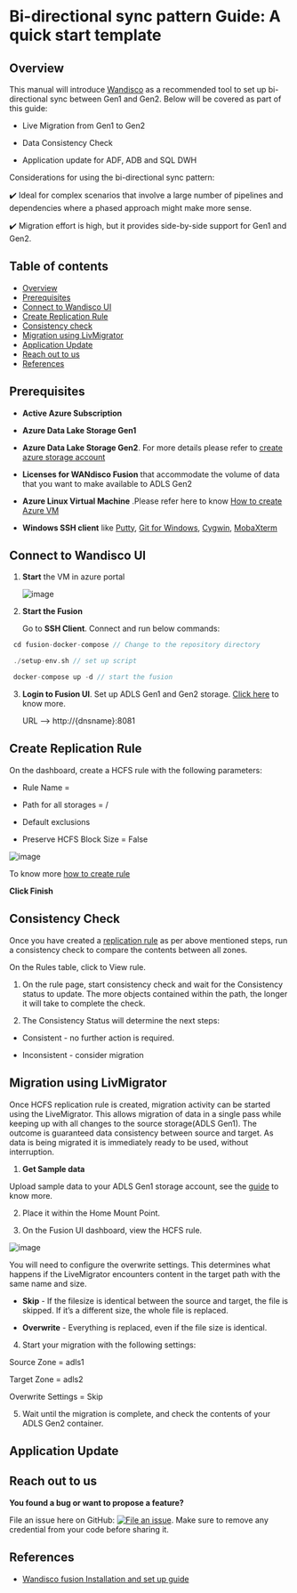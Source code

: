 Bi-directional sync pattern Guide: A quick start template
===================================================

## Overview

This manual will introduce [Wandisco](https://wandisco.github.io/wandisco-documentation/docs/quickstarts/preparation/azure_vm_creation) as a recommended tool to set up bi-directional sync between Gen1 and Gen2. Below will be covered as part of this guide:
  
  *  Live Migration from Gen1 to Gen2
  
  *  Data Consistency Check
  
  *  Application update for ADF, ADB and SQL DWH

Considerations for using the bi-directional sync pattern:

✔️ Ideal for complex scenarios that involve a large number of pipelines and dependencies where a phased approach might make more sense.

✔️ Migration effort is high, but it provides side-by-side support for Gen1 and Gen2.
  
 ## Table of contents
   
 <!--ts-->
   * [Overview](#overview)
   * [Prerequisites](#prerequisites)
   * [Connect to Wandisco UI](#connect-to-wandisco-ui)
   * [Create Replication Rule](#create-replication-rule)
   * [Consistency check](#consistency-check)
   * [Migration using LivMigrator](#migration-using-livmigrator)
   * [Application Update](#application-update)
   * [Reach out to us](#reach-out-to-us)
   * [References](#references)
 <!--te-->
 
 ## Prerequisites 

* **Active Azure Subscription**

* **Azure Data Lake Storage Gen1**

* **Azure Data Lake Storage Gen2**. For more details please refer to [create azure storage account](https://docs.microsoft.com/en-us/azure/storage/common/storage-account-create?tabs=azure-portal) 

* **Licenses for WANdisco Fusion** that accommodate the volume of data that you want to make available to ADLS Gen2

* **Azure Linux Virtual Machine** .Please refer here to know [How to create Azure VM](https://github.com/rukmani-msft/adlsgen1togen2migrationsamples/blob/master/src/Bi-directional/Wandisco%20Set%20up%20and%20Installation.md)

* **Windows SSH client** like [Putty](https://www.putty.org/), [Git for Windows](https://gitforwindows.org/), [Cygwin](https://cygwin.com/), [MobaXterm](https://mobaxterm.mobatek.net/)


## Connect to Wandisco UI
 
 1. **Start** the VM in azure portal
 
    ![image](https://user-images.githubusercontent.com/62353482/80544309-9b64d400-8965-11ea-9b28-a4e4daf05a3d.png)

 2. **Start the Fusion**
 
    Go to **SSH Client**. Connect and run below commands:
 
   ```scala
    cd fusion-docker-compose // Change to the repository directory
  
    ./setup-env.sh // set up script
  
    docker-compose up -d // start the fusion
   ```
 3. **Login to Fusion UI**. Set up ADLS Gen1 and Gen2 storage. [Click here](https://github.com/rukmani-msft/adlsgen1togen2migrationsamples/blob/master/src/Bi-directional/Wandisco%20Set%20up%20and%20Installation.md#adls-gen1-and-gen2-configuration) to know more.
 
    URL --> http://{dnsname}:8081
  
## Create Replication Rule

 On the dashboard, create a HCFS rule with the following parameters:

 * Rule Name = <Give the rule a unique name>
  
 * Path for all storages = /
 
 * Default exclusions
 
 * Preserve HCFS Block Size = False
 
 ![image](https://user-images.githubusercontent.com/62353482/80546359-44153280-896a-11ea-9e12-bb85b6ceeafc.png)
 
 To know more [how to create rule](https://wandisco.github.io/wandisco-documentation/docs/quickstarts/operation/create-rule)
 
 **Click Finish**

## Consistency Check
  
  Once you have created a [replication rule](https://wandisco.github.io/wandisco-documentation/docs/quickstarts/operation/create-rule)
  as per above mentioned steps, run a consistency check to compare the contents between all zones.
  
  On the Rules table, click to View rule.

  1. On the rule page, start consistency check and wait for the Consistency status to update. The more objects contained within the     path, the longer it will take to complete the check.

  2. The Consistency Status will determine the next steps:

   * Consistent - no further action is required.
   
   * Inconsistent - consider migration

## Migration using LivMigrator

Once HCFS replication rule is created, migration activity can be started using the LiveMigrator. This allows migration of  data in a single pass while keeping up with all changes to the source storage(ADLS Gen1). The outcome is guaranteed data consistency between source and target. As data is being migrated it is immediately ready to be used, without interruption.

 1. **Get Sample data**
 
 Upload sample data to your ADLS Gen1 storage account, see the [guide](https://docs.microsoft.com/en-us/azure/data-lake-store/data-lake-store-get-started-portal#uploaddata) to know more.
 
 2. Place it within the Home Mount Point. 
 
 3. On the Fusion UI dashboard, view the HCFS rule.
 
 ![image](https://user-images.githubusercontent.com/62353482/80547216-8c355480-896c-11ea-8adb-1a58d4e1be6c.png)
 
  You will need to configure the overwrite settings. This determines what happens if the LiveMigrator encounters content in the target  path with the same name and size.

  * **Skip** - If the filesize is identical between the source and target, the file is skipped. If it’s a different size, the whole file is replaced.

  * **Overwrite** - Everything is replaced, even if the file size is identical.
        
 4. Start your migration with the following settings:

  Source Zone = adls1
 
  Target Zone = adls2
 
  Overwrite Settings = Skip

 5. Wait until the migration is complete, and check the contents of your ADLS Gen2 container.



## Application Update
  
  
  
  
  
  
  
  
  
## Reach out to us

**You found a bug or want to propose a feature?**

File an issue here on GitHub: [![File an issue](https://img.shields.io/badge/-Create%20Issue-6cc644.svg?logo=github&maxAge=31557600)](https://github.com/rukmani-msft/adlsgen1togen2migrationsamples/issues/new).
Make sure to remove any credential from your code before sharing it.
  
  
## References

 * [ Wandisco fusion Installation and set up guide ](https://wandisco.github.io/wandisco-documentation/docs/quickstarts/preparation/azure_vm_creation)     
